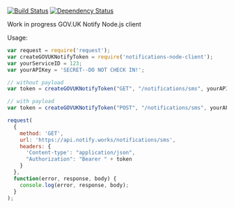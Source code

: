 [![Build Status](https://travis-ci.org/quis/notifications-node-client.svg)](https://travis-ci.org/quis/notifications-node-client)
[![Dependency Status](https://david-dm.org/quis/notifications-node-client.svg)](https://david-dm.org/quis/notifications-node-client)

Work in progress GOV.UK Notify Node.js client

Usage:
```javascript
var request = require('request');
var createGOVUKNotifyToken = require('notifications-node-client');
var yourServiceID = 123;
var yourAPIKey = 'SECRET--DO NOT CHECK IN!';

// without payload
var token = createGOVUKNotifyToken("GET", "/notifications/sms", yourAPIKey, yourServiceID);

// with payload
var token = createGOVUKNotifyToken("POST", "/notifications/sms", yourAPIKey, yourServiceID, "{content:'Hello world'}");

request(
  {
    method: 'GET',
    url: 'https://api.notify.works/notifications/sms',
    headers: {
      'Content-type': "application/json",
      "Authorization": "Bearer " + token
    }
  },
  function(error, response, body) {
    console.log(error, response, body);
  }
);
```
